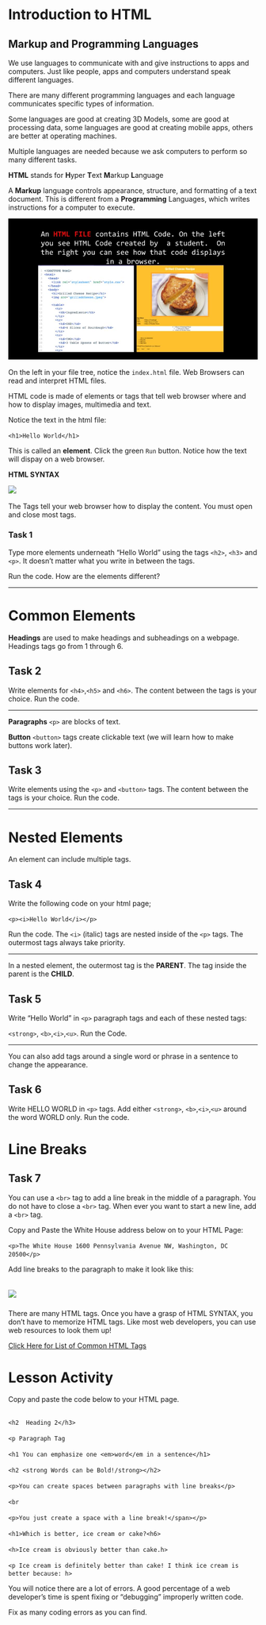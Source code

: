 # Introduction to  HTML
## Markup  and  Programming Languages

We use languages to communicate with and give instructions to apps and computers.  Just like people, apps and computers understand speak different languages.

There are many different programming languages and each language communicates specific types of information.

Some languages are good at creating 3D Models, some are good at processing data, some languages are good at creating mobile apps, others are better at operating machines.

Multiple languages are needed  because we ask computers to perform so many different tasks.

**HTML** stands for **H**yper **T**ext **M**arkup **L**anguage

A **Markup** language controls appearance, structure, and formatting  of a text document.  This is different from a **Programming** Languages, which writes instructions for a computer to execute.

![](assets/htmlcodesample.jpg)

On the left in your file tree, notice the  ```index.html``` file.   Web Browsers can read and interpret HTML files.

HTML code is made of elements or tags that tell web browser where and how to display images, multimedia and text.

Notice the text in the html file:

```<h1>Hello World</h1>```

This is called an **element**. Click the green ```Run``` button. Notice how the text  will dispay on a web browser.

**HTML SYNTAX**

![](assets/HTMLsyntax.jpg)

The Tags tell your web browser how to display the content. You must open and close most tags.

### Task 1

Type more elements underneath “Hello World” using the tags ```<h2>```, ```<h3>``` and ```<p>```.  It doesn’t matter what you write in between the tags.

Run the code.  How are the elements different?

---

# Common Elements

**Headings** are used to make headings and subheadings on a webpage.  Headings tags go from 1 through 6. 

## Task 2

Write elements for ```<h4>```,```<h5>``` and ```<h6>```.  The content between the tags is your choice. Run the code.

---

**Paragraphs** ```<p>``` are blocks of text.

**Button** ```<button>``` tags create clickable text (we will learn how to make buttons work later).

## Task 3

Write elements using the ```<p>``` and ```<button>``` tags. The content between the tags is your choice. Run the code.

---

# Nested Elements

An element can include multiple tags.

## Task 4

Write the following code on your html page;

```<p><i>Hello World</i></p>```

Run the code. The ```<i>``` (italic) tags are nested inside of the ```<p>``` tags.  The outermost tags always take priority.

---

In a nested element, the outermost tag is the **PARENT**.  The tag inside the parent is the **CHILD**.

## Task 5

Write “Hello World” in ```<p>``` paragraph tags and each of these nested tags:

```<strong>```, ```<b>```,```<i>```,```<u>```. Run the Code.

---

You can also add tags around a single word or phrase in a sentence to change the appearance.

## Task 6

Write HELLO  WORLD in ```<p>``` tags. Add either 
```<strong>```, ```<b>```,```<i>```,```<u>``` around the word WORLD only.  Run the code.

# Line Breaks

## Task 7

You can use a ```<br>``` tag to add a line break in the middle of a paragraph. You do not have to close a ```<br>``` tag. When ever you want to start a new line, add a ```<br>``` tag.

Copy and Paste the White House address below on to your HTML Page:

```<p>The White House 1600 Pennsylvania Avenue NW, Washington, DC 20500</p>```

Add line breaks to the paragraph to make it look like this:

![](assets/whitehouse.png)
---


There are many HTML tags. Once you have a grasp of HTML SYNTAX, you don’t have to memorize HTML tags.  Like most web developers, you can use web resources to look them up!


[Click Here for List of Common HTML Tags](https://www.semrush.com/blog/html-tags-list/)

# Lesson Activity

Copy and paste the code below to your HTML page. 

```<h1>Heading 1<h1>
 
<h2  Heading 2</h3>
    
<p Paragraph Tag

<h1 You can emphasize one <em>word</em in a sentence</h1>

<h2 <strong Words can be Bold!/strong></h2>

<p>You can create spaces between paragraphs with line breaks</p>

<br

<p>You just create a space with a line break!</span></p>

<h1>Which is better, ice cream or cake?<h6>

<h>Ice cream is obviously better than cake.h>

<p Ice cream is definitely better than cake! I think ice cream is better because: h>
```
You will notice there are a lot of errors.  A good percentage of a web developer’s time is spent fixing or “debugging” improperly written code.

Fix as many coding errors as you can find.